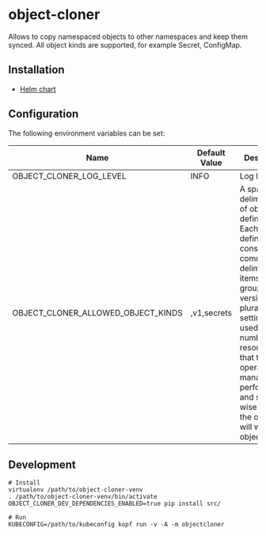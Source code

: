 # object-cloner

Allows to copy namespaced objects to other namespaces and keep them synced. All object kinds are supported, for example 
Secret, ConfigMap.

## Installation

* [Helm chart](./deploy/helm-object-cloner/README.gotmpl.md)

## Configuration

The following environment variables can be set:

| Name                               | Default Value | Description                                                                                                                                                                                                                                                                                             |
|------------------------------------|---------------|---------------------------------------------------------------------------------------------------------------------------------------------------------------------------------------------------------------------------------------------------------------------------------------------------------|
| OBJECT_CLONER_LOG_LEVEL            | INFO          | Log level                                                                                                                                                                                                                                                                                               |
| OBJECT_CLONER_ALLOWED_OBJECT_KINDS | ,v1,secrets   | A space-delimited list of object kind definitions. Each definition consists of 3 comma-delimited items: API group, version, Kind plural. The setting is used to limit number of resources that the operator manages both performance- and security-wise. If unset, the operator will watch all objects. |

## Development

```shell
# Install
virtualenv /path/to/object-cloner-venv
. /path/to/object-cloner-venv/bin/activate
OBJECT_CLONER_DEV_DEPENDENCIES_ENABLED=true pip install src/

# Run
KUBECONFIG=/path/to/kubeconfig kopf run -v -A -m objectcloner
```